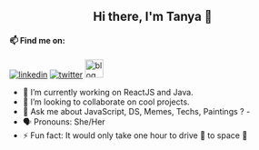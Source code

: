 <h2 align="center"> Hi there, I'm Tanya 👋 </h2>

<!--
**tanyasingh27/tanyasingh27** is a ✨ _special_ ✨ repository because its `README.md` (this file) appears on your GitHub profile.
-->
#### 📫 Find me on:
<div>
<a href="https://www.linkedin.com/in/tanyasingh27"><img src="https://github.com/tanyasingh27/tanyasingh27/blob/master/images/linkedin.png" alt="linkedin" /></a>
<a href="https://twitter.com/SinghCode"><img src="https://github.com/tanyasingh27/tanyasingh27/blob/master/images/twitter.png" alt="twitter" /></a>
<a href="https://medium.com/code-tad"><img src="https://github.com/tanyasingh27/tanyasingh27/blob/master/images/code-tad.png" alt="blog" width="32px" height="32px" /></a>
</div> 


- 🔭 I’m currently working on ReactJS and Java.
- 👯 I’m looking to collaborate on cool projects.
- 💬 Ask me about JavaScript, DS, Memes, Techs, Paintings ? - 
- :speaking_head: Pronouns: She/Her
- ⚡ Fun fact: It would only take one hour to drive :car: to space :milky_way:

<!--
![Tanya Singh github stats](https://github-readme-stats.vercel.app/api?username=tanyasingh27&show_icons=true)
-->
